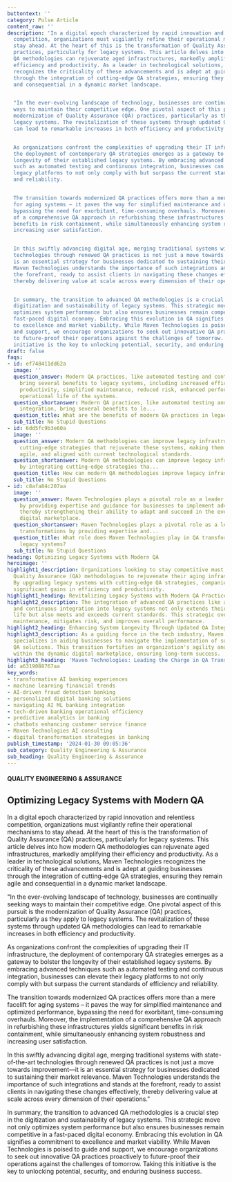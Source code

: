 ```yaml
---
buttontext: ''
category: Pulse Article
content_raw: ''
description: 'In a digital epoch characterized by rapid innovation and relentless
  competition, organizations must vigilantly refine their operational mechanisms to
  stay ahead. At the heart of this is the transformation of Quality Assurance (QA)
  practices, particularly for legacy systems. This article delves into how modern
  QA methodologies can rejuvenate aged infrastructures, markedly amplifying their
  efficiency and productivity. As a leader in technological solutions, Maven Technologies
  recognizes the criticality of these advancements and is adept at guiding businesses
  through the integration of cutting-edge QA strategies, ensuring they remain agile
  and consequential in a dynamic market landscape.


  "In the ever-evolving landscape of technology, businesses are continually seeking
  ways to maintain their competitive edge. One pivotal aspect of this pursuit is the
  modernization of Quality Assurance (QA) practices, particularly as they apply to
  legacy systems. The revitalization of these systems through updated QA methodologies
  can lead to remarkable increases in both efficiency and productivity.


  As organizations confront the complexities of upgrading their IT infrastructure,
  the deployment of contemporary QA strategies emerges as a gateway to bolster the
  longevity of their established legacy systems. By embracing advanced techniques
  such as automated testing and continuous integration, businesses can elevate their
  legacy platforms to not only comply with but surpass the current standards of efficiency
  and reliability.


  The transition towards modernized QA practices offers more than a mere facelift
  for aging systems – it paves the way for simplified maintenance and optimized performance,
  bypassing the need for exorbitant, time-consuming overhauls. Moreover, the implementation
  of a comprehensive QA approach in refurbishing these infrastructures yields significant
  benefits in risk containment, while simultaneously enhancing system robustness and
  increasing user satisfaction.


  In this swiftly advancing digital age, merging traditional systems with state-of-the-art
  technologies through renewed QA practices is not just a move towards improvement—it
  is an essential strategy for businesses dedicated to sustaining their market relevance.
  Maven Technologies understands the importance of such integrations and stands at
  the forefront, ready to assist clients in navigating these changes effectively,
  thereby delivering value at scale across every dimension of their operations."


  In summary, the transition to advanced QA methodologies is a crucial step in the
  digitization and sustainability of legacy systems. This strategic move not only
  optimizes system performance but also ensures businesses remain competitive in a
  fast-paced digital economy. Embracing this evolution in QA signifies a commitment
  to excellence and market viability. While Maven Technologies is poised to guide
  and support, we encourage organizations to seek out innovative QA practices proactively
  to future-proof their operations against the challenges of tomorrow. Taking this
  initiative is the key to unlocking potential, security, and enduring business success.'
draft: false
faqs:
- id: ef748411dd62a
  image: ''
  question_answer: Modern QA practices, like automated testing and continuous integration,
    bring several benefits to legacy systems, including increased efficiency, improved
    productivity, simplified maintenance, reduced risk, enhanced performance and extended
    operational life of the systems.
  question_shortanswer: Modern QA practices, like automated testing and continuous
    integration, bring several benefits to le...
  question_title: What are the benefits of modern QA practices in legacy systems?
  sub_title: No Stupid Questions
- id: 6dd5fc9b3e60a
  image: ''
  question_answer: Modern QA methodologies can improve legacy infrastructure by integrating
    cutting-edge strategies that rejuvenate these systems, making them more competitive,
    agile, and aligned with current technological standards.
  question_shortanswer: Modern QA methodologies can improve legacy infrastructure
    by integrating cutting-edge strategies tha...
  question_title: How can modern QA methodologies improve legacy infrastructure?
  sub_title: No Stupid Questions
- id: c8afa84c207aa
  image: ''
  question_answer: Maven Technologies plays a pivotal role as a leader in QA transformations
    by providing expertise and guidance for businesses to implement advanced QA solutions,
    thereby strengthening their ability to adapt and succeed in the ever-evolving
    digital marketplace.
  question_shortanswer: Maven Technologies plays a pivotal role as a leader in QA
    transformations by providing expertise and...
  question_title: What role does Maven Technologies play in QA transformations for
    legacy systems?
  sub_title: No Stupid Questions
heading: Optimizing Legacy Systems with Modern QA
heroimage: ''
highlight1_description: Organizations looking to stay competitive must embrace modern
  Quality Assurance (QA) methodologies to rejuvenate their aging infrastructures.
  By upgrading legacy systems with cutting-edge QA strategies, companies can achieve
  significant gains in efficiency and productivity.
highlight1_heading: Revitalizing Legacy Systems with Modern QA Practices
highlight2_description: The integration of advanced QA practices like automated testing
  and continuous integration into legacy systems not only extends their operational
  life but also meets and exceeds current standards. This strategic overhaul simplifies
  maintenance, mitigates risk, and improves overall performance.
highlight2_heading: Enhancing System Longevity Through Updated QA Integration
highlight3_description: As a guiding force in the tech industry, Maven Technologies
  specializes in aiding businesses to navigate the implementation of sophisticated
  QA solutions. This transition fortifies an organization's agility and relevance
  within the dynamic digital marketplace, ensuring long-term success.
highlight3_heading: 'Maven Technologies: Leading the Charge in QA Transformation'
id: a6319088767aa
key_words:
- transformative AI banking experiences
- machine learning financial trends
- AI-driven fraud detection banking
- personalized digital banking solutions
- navigating AI ML banking integration
- tech-driven banking operational efficiency
- predictive analytics in banking
- chatbots enhancing customer service finance
- Maven Technologies AI consulting
- digital transformation strategies in banking
publish_timestamp: '2024-01-30 09:05:36'
sub_category: Quality Engineering & Assurance
sub_heading: Quality Engineering & Assurance
---
```


#### QUALITY ENGINEERING & ASSURANCE
## Optimizing Legacy Systems with Modern QA
In a digital epoch characterized by rapid innovation and relentless competition, organizations must vigilantly refine their operational mechanisms to stay ahead. At the heart of this is the transformation of Quality Assurance (QA) practices, particularly for legacy systems. This article delves into how modern QA methodologies can rejuvenate aged infrastructures, markedly amplifying their efficiency and productivity. As a leader in technological solutions, Maven Technologies recognizes the criticality of these advancements and is adept at guiding businesses through the integration of cutting-edge QA strategies, ensuring they remain agile and consequential in a dynamic market landscape.

"In the ever-evolving landscape of technology, businesses are continually seeking ways to maintain their competitive edge. One pivotal aspect of this pursuit is the modernization of Quality Assurance (QA) practices, particularly as they apply to legacy systems. The revitalization of these systems through updated QA methodologies can lead to remarkable increases in both efficiency and productivity.

As organizations confront the complexities of upgrading their IT infrastructure, the deployment of contemporary QA strategies emerges as a gateway to bolster the longevity of their established legacy systems. By embracing advanced techniques such as automated testing and continuous integration, businesses can elevate their legacy platforms to not only comply with but surpass the current standards of efficiency and reliability.

The transition towards modernized QA practices offers more than a mere facelift for aging systems – it paves the way for simplified maintenance and optimized performance, bypassing the need for exorbitant, time-consuming overhauls. Moreover, the implementation of a comprehensive QA approach in refurbishing these infrastructures yields significant benefits in risk containment, while simultaneously enhancing system robustness and increasing user satisfaction.

In this swiftly advancing digital age, merging traditional systems with state-of-the-art technologies through renewed QA practices is not just a move towards improvement—it is an essential strategy for businesses dedicated to sustaining their market relevance. Maven Technologies understands the importance of such integrations and stands at the forefront, ready to assist clients in navigating these changes effectively, thereby delivering value at scale across every dimension of their operations."

In summary, the transition to advanced QA methodologies is a crucial step in the digitization and sustainability of legacy systems. This strategic move not only optimizes system performance but also ensures businesses remain competitive in a fast-paced digital economy. Embracing this evolution in QA signifies a commitment to excellence and market viability. While Maven Technologies is poised to guide and support, we encourage organizations to seek out innovative QA practices proactively to future-proof their operations against the challenges of tomorrow. Taking this initiative is the key to unlocking potential, security, and enduring business success.